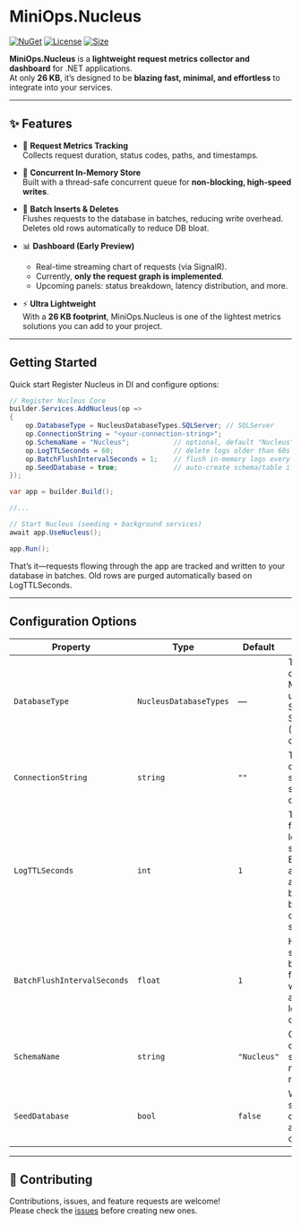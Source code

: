 # MiniOps.Nucleus

[![NuGet](https://img.shields.io/nuget/vpre/MiniOps.Nucleus.Core?style=flat-square)](https://www.nuget.org/packages/MiniOps.Nucleus.Core) 
[![License](https://img.shields.io/badge/license-MIT-blue?style=flat-square)](LICENSE) 
[![Size](https://img.shields.io/badge/package_size-26KB-lightgreen?style=flat-square)]()

**MiniOps.Nucleus** is a **lightweight request metrics collector and dashboard** for .NET applications.  
At only **26 KB**, it’s designed to be **blazing fast, minimal, and effortless** to integrate into your services.

---

## ✨ Features

- 🔎 **Request Metrics Tracking**  
  Collects request duration, status codes, paths, and timestamps.

- 🧵 **Concurrent In-Memory Store**  
  Built with a thread-safe concurrent queue for **non-blocking, high-speed writes**.

- 💾 **Batch Inserts & Deletes**  
  Flushes requests to the database in batches, reducing write overhead. Deletes old rows automatically to reduce DB bloat.

- 📊 **Dashboard (Early Preview)**  
  - Real-time streaming chart of requests (via SignalR).  
  - Currently, **only the request graph is implemented**.  
  - Upcoming panels: status breakdown, latency distribution, and more.

- ⚡ **Ultra Lightweight**  
  With a **26 KB footprint**, MiniOps.Nucleus is one of the lightest metrics solutions you can add to your project.

---

## Getting Started

Quick start
Register Nucleus in DI and configure options:
```csharp
// Register Nucleus Core
builder.Services.AddNucleus(op =>
{
    op.DatabaseType = NucleusDatabaseTypes.SQLServer; // SQLServer
    op.ConnectionString = "<your-connection-string>";
    op.SchemaName = "Nucleus";           // optional, default "Nucleus"
    op.LogTTLSeconds = 60;               // delete logs older than 60s
    op.BatchFlushIntervalSeconds = 1;    // flush in-memory logs every 1s
    op.SeedDatabase = true;              // auto-create schema/table if needed
});

var app = builder.Build();

//...

// Start Nucleus (seeding + background services)
await app.UseNucleus();

app.Run();
```
That’s it—requests flowing through the app are tracked and written to your database in batches. Old rows are purged automatically based on LogTTLSeconds.

---

## Configuration Options
| Property                    | Type                   | Default     | Description                                                                                                         |
| --------------------------- | ---------------------- | ----------- | ------------------------------------------------------------------------------------------------------------------- |
| `DatabaseType`              | `NucleusDatabaseTypes` | —           | The type of database MiniOps will use. Supported: SqlServer (More to come)                                          |
| `ConnectionString`          | `string`               | `""`        | The connection string for the selected database                                                                     |
| `LogTTLSeconds`             | `int`                  | `1`         | Time-to-live for request logs, in seconds. Expired logs are deleted automatically by the background cleanup service |
| `BatchFlushIntervalSeconds` | `float`                | `1`         | How often, in seconds, the background flush service writes accumulated logs to the database                         |
| `SchemaName`                | `string`               | `"Nucleus"` | Optional custom schema/table name for request logs                                                                  |
| `SeedDatabase`              | `bool`                 | `false`     | Whether to seed the database automatically on startup                                                               |
---

## 🤝 Contributing
Contributions, issues, and feature requests are welcome!  
Please check the [issues](https://github.com/NoubarKay/MiniOps.Nucleus/issues) before creating new ones.
